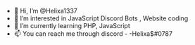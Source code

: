 - 👋 Hi, I’m @Helixa1337
- 👀 I’m interested in JavaScript Discord Bots , Website coding
- 🌱 I’m currently learning PHP, JavaScript
- 📫 You can reach me through discord - -Helixa$#0787

<!---
Helixa1337 is a ✨ special ✨ repository because its `README.md` (this file) appears on your GitHub profile.
You can click the Preview link to take a look at your changes.
--->
